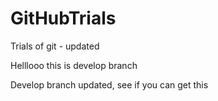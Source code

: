 # GitHubTrials
Trials of git - updated

Helllooo this is develop branch

Develop branch updated, see if you can get this